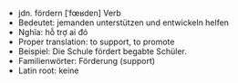 - jdn. fördern	[ˈfœʁdɐn]	Verb
- Bedeutet: jemanden unterstützen und entwickeln helfen
- Nghĩa: hỗ trợ ai đó
- Proper translation: to support, to promote
- Beispiel: Die Schule fördert begabte Schüler.
- Familienwörter: Förderung (support)	
- Latin root: keine